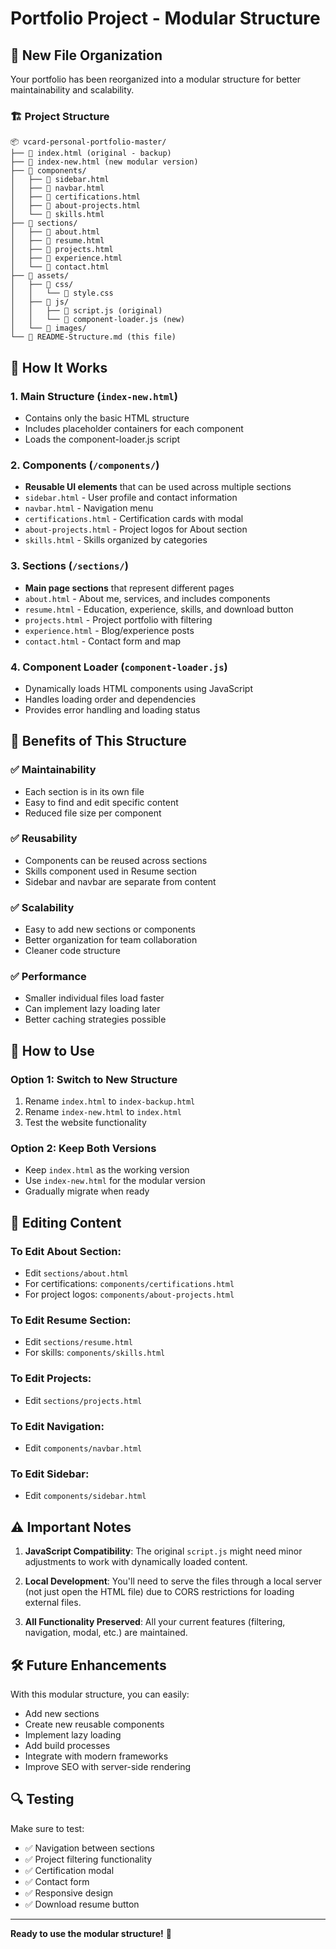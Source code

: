 # Portfolio Project - Modular Structure

## 📁 New File Organization

Your portfolio has been reorganized into a modular structure for better maintainability and scalability.

### 🏗️ Project Structure

```
📦 vcard-personal-portfolio-master/
├── 📄 index.html (original - backup)
├── 📄 index-new.html (new modular version)
├── 📁 components/
│   ├── 📄 sidebar.html
│   ├── 📄 navbar.html
│   ├── 📄 certifications.html
│   ├── 📄 about-projects.html
│   └── 📄 skills.html
├── 📁 sections/
│   ├── 📄 about.html
│   ├── 📄 resume.html
│   ├── 📄 projects.html
│   ├── 📄 experience.html
│   └── 📄 contact.html
├── 📁 assets/
│   ├── 📁 css/
│   │   └── 📄 style.css
│   ├── 📁 js/
│   │   ├── 📄 script.js (original)
│   │   └── 📄 component-loader.js (new)
│   └── 📁 images/
└── 📄 README-Structure.md (this file)
```

## 🔧 How It Works

### 1. **Main Structure (`index-new.html`)**

- Contains only the basic HTML structure
- Includes placeholder containers for each component
- Loads the component-loader.js script

### 2. **Components (`/components/`)**

- **Reusable UI elements** that can be used across multiple sections
- `sidebar.html` - User profile and contact information
- `navbar.html` - Navigation menu
- `certifications.html` - Certification cards with modal
- `about-projects.html` - Project logos for About section
- `skills.html` - Skills organized by categories

### 3. **Sections (`/sections/`)**

- **Main page sections** that represent different pages
- `about.html` - About me, services, and includes components
- `resume.html` - Education, experience, skills, and download button
- `projects.html` - Project portfolio with filtering
- `experience.html` - Blog/experience posts
- `contact.html` - Contact form and map

### 4. **Component Loader (`component-loader.js`)**

- Dynamically loads HTML components using JavaScript
- Handles loading order and dependencies
- Provides error handling and loading status

## 🚀 Benefits of This Structure

### ✅ **Maintainability**

- Each section is in its own file
- Easy to find and edit specific content
- Reduced file size per component

### ✅ **Reusability**

- Components can be reused across sections
- Skills component used in Resume section
- Sidebar and navbar are separate from content

### ✅ **Scalability**

- Easy to add new sections or components
- Better organization for team collaboration
- Cleaner code structure

### ✅ **Performance**

- Smaller individual files load faster
- Can implement lazy loading later
- Better caching strategies possible

## 🔄 How to Use

### **Option 1: Switch to New Structure**

1. Rename `index.html` to `index-backup.html`
2. Rename `index-new.html` to `index.html`
3. Test the website functionality

### **Option 2: Keep Both Versions**

- Keep `index.html` as the working version
- Use `index-new.html` for the modular version
- Gradually migrate when ready

## 📝 Editing Content

### **To Edit About Section:**

- Edit `sections/about.html`
- For certifications: `components/certifications.html`
- For project logos: `components/about-projects.html`

### **To Edit Resume Section:**

- Edit `sections/resume.html`
- For skills: `components/skills.html`

### **To Edit Projects:**

- Edit `sections/projects.html`

### **To Edit Navigation:**

- Edit `components/navbar.html`

### **To Edit Sidebar:**

- Edit `components/sidebar.html`

## ⚠️ Important Notes

1. **JavaScript Compatibility**: The original `script.js` might need minor adjustments to work with dynamically loaded content.

2. **Local Development**: You'll need to serve the files through a local server (not just open the HTML file) due to CORS restrictions for loading external files.

3. **All Functionality Preserved**: All your current features (filtering, navigation, modal, etc.) are maintained.

## 🛠️ Future Enhancements

With this modular structure, you can easily:

- Add new sections
- Create new reusable components
- Implement lazy loading
- Add build processes
- Integrate with modern frameworks
- Improve SEO with server-side rendering

## 🔍 Testing

Make sure to test:

- ✅ Navigation between sections
- ✅ Project filtering functionality
- ✅ Certification modal
- ✅ Contact form
- ✅ Responsive design
- ✅ Download resume button

---

**Ready to use the modular structure!** 🎉
